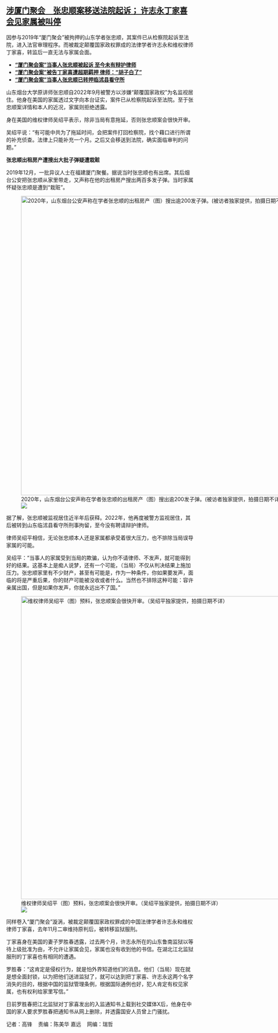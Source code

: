 <!--1706627100000-->
[涉厦门聚会　张忠顺案移送法院起诉； 许志永丁家喜会见家属被叫停](https://www.rfa.org/mandarin/yataibaodao/renquanfazhi/gf-01302024065846.html)
------

<p>因参与2019年“厦门聚会”被拘押的山东学者张忠顺，其案件已从检察院起诉至法院，进入法官审理程序。而被裁定颠覆国家政权罪成的法律学者许志永和维权律师丁家喜，转监后一直无法与家属会面。</p><ul><li><strong><span class="result-title"> <a class="state-published" href="https://www.rfa.org/mandarin/Xinwen/8-01272024170050.html">“厦门聚会案”当事人张忠顺被起诉 至今未有辩护律师</a> </span></strong></li><li><strong><span class="result-title"> <a class="state-published" href="https://www.rfa.org/mandarin/Xinwen/2-02202023111108.html">“厦门聚会案”被告丁家喜遭超期羁押 律师：“胡子白了”</a> </span></strong></li><li><span class="result-title"><a class="state-published" href="https://www.rfa.org/mandarin/Xinwen/1-02012023094454.html"><strong>“厦门聚会案”当事人张忠顺已转押临沭县看守所</strong></a></span></li></ul><p>山东烟台大学原讲师张忠顺自2022年9月被警方以涉嫌“颠覆国家政权”为名监视居住。他身在美国的家属透过文字向本台证实，案件已从检察院起诉至法院。至于张忠顺案详情和本人的近况，家属则拒绝透露。</p><p>身在美国的维权律师吴绍平表示，除非当局有意拖延，否则张忠顺案会很快开审。</p><p>吴绍平说：“有可能中共为了拖延时间，会把案件打回检察院，找个藉口进行所谓的补充侦查。法律上只能补充一个月。之后又会移送到法院，确实面临审判的问题。”</p><p><strong>张忠顺出租房产遭搜出大批子弹疑遭栽赃</strong></p><p>2019年12月，一批异议人士在福建厦门聚餐。据说当时张忠顺也有出席。其后烟台公安把张忠顺从家里带走，又声称在他的出租房产搜出两百多发子弹。当时家属怀疑张忠顺是遭到“栽赃”。</p><p><figure class="image-richtext image-inline captioned" style="width:1075px;"><img alt="2020年，山东烟台公安声称在学者张忠顺的出租房产（图）搜出逾200发子弹。(被访者独家提供，拍摄日期不详)" height="806" src="https://www.rfa.org/mandarin/yataibaodao/renquanfazhi/gf-01302024065846.html/m0130gf-1.jpg/@@images/711328cf-a7f1-45a1-88f1-3c5f714b351a.jpeg" title="M0130GF-1.jpg" width="1075"/><figcaption class="image-caption">2020年，山东烟台公安声称在学者张忠顺的出租房产（图）搜出逾200发子弹。(被访者独家提供，拍摄日期不详)</figcaption><small></small><div id="zoomattribute"><a data-caption="2020年，山东烟台公安声称在学者张忠顺的出租房产（图）搜出逾200发子弹。(被访者独家提供，拍摄日期不详)" data-fancybox="" href="https://www.rfa.org/mandarin/yataibaodao/renquanfazhi/gf-01302024065846.html/m0130gf-1.jpg" id="single_image" title="2020年，山东烟台公安声称在学者张忠顺的出租房产（图）搜出逾200发子弹。(被访者独家提供，拍摄日期不详)"><img src="/++plone++rfa-resources/img/icon-zoom.png"/></a></div></figure></p><p>据了解，张忠顺被监视居住近半年后获释。2022年，他再度被警方监视居住，其后被转到山东临沭县看守所刑事拘留，至今没有聘请辩护律师。</p><p>律师吴绍平相信，无论张忠顺本人还是家属都承受着很大压力，也不排除当局误导家属的可能。</p><p>吴绍平：“当事人的家属受到当局的欺骗，认为你不请律师、不发声，就可能得到好的结果。这基本上是痴人说梦，还有一个可能，（当局）不仅从判决结果上施加压力。张忠顺家里有不少财产，甚至有可能是，作为一种条件，你如果要发声，面临的将是严重后果，你的财产可能被没收或者什么。当然也不排除这种可能：容许亲属出国，但是如果你发声，你就永远出不了国。”</p><p><figure class="image-richtext image-inline captioned" style="width:1089px;"><img alt="维权律师吴绍平（图）预料，张忠顺案会很快开审。（吴绍平独家提供，拍摄日期不详）" height="816" src="https://www.rfa.org/mandarin/yataibaodao/renquanfazhi/gf-01302024065846.html/m0130gf-2.jpg/@@images/175ca6f4-8887-4d01-ad21-4d57cd03c7cf.jpeg" title="M0130GF-2.jpg" width="1089"/><figcaption class="image-caption">维权律师吴绍平（图）预料，张忠顺案会很快开审。（吴绍平独家提供，拍摄日期不详）</figcaption><small></small><div id="zoomattribute"><a data-caption="维权律师吴绍平（图）预料，张忠顺案会很快开审。（吴绍平独家提供，拍摄日期不详）" data-fancybox="" href="https://www.rfa.org/mandarin/yataibaodao/renquanfazhi/gf-01302024065846.html/m0130gf-2.jpg" id="single_image" title="维权律师吴绍平（图）预料，张忠顺案会很快开审。（吴绍平独家提供，拍摄日期不详）"><img src="/++plone++rfa-resources/img/icon-zoom.png"/></a></div></figure></p><p>同样卷入“厦门聚会”漩涡，被裁定颠覆国家政权罪成的中国法律学者许志永和维权律师丁家喜，去年11月二审维持原判后，被转移监狱服刑。</p><p>丁家喜身在美国的妻子罗胜春透露，过去两个月，许志永所在的山东鲁南监狱以等待上级批准为由，不允许让家属会见，家属也没有收到他的书信。在湖北江北监狱服刑的丁家喜也有相同的遭遇。</p><p>罗胜春：“这肯定是侵权行为，就是怕外界知道他们的消息。他们（当局）现在就是想全面封锁，以为把他们送进监狱了，就可以达到把丁家喜、许志永这两个名字消失的目的，根据中国的监狱管理条例，根据国际通例也好，犯人肯定有权见家属，也有权利给家里写信。”</p><p>日前罗胜春把江北监狱对丁家喜发出的入监通知书上载到社交媒体X后，他身在中国的家人要求罗胜春把通知书从网上删除，并透露国安人员曾上门骚扰。</p><p>记者：高锋    责编：陈美华 嘉远    网编：瑞哲</p>
